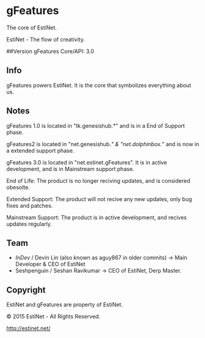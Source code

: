 # gFeatures
The core of EstiNet.

EstiNet - The flow of creativity.

##Version
gFeatures Core/API: 3.0

## Info
gFeatures powers EstiNet.
It is the core that symbolizes everything about us.

## Notes
gFeatures 1.0 is located in "tk.genesishub.*" and is in a End of Support phase.

gFeatures2 is located in "net.genesishub.*" & "net.dolphinbox.*" and is now in a extended support phase.

gFeatures 3.0 is located in "net.estinet.gFeatures". It is in active development, and is in Mainstream support phase.


End of Life: The product is no longer reciving updates, and is considered obesolte.

Extended Support: The product will not recive any new updates, only bug fixes and patches.

Mainstream Support: The product is in active development, and recives updates regularly.

## Team
- _InDev_ / Devin Lin (also known as aguy867 in older commits) -> Main Developer & CEO of EstiNet
- Seshpenguin / Seshan Ravikumar -> CEO of EstiNet, Derp Master.
## Copyright
EstiNet and gFeatures are property of EstiNet.

© 2015 EstiNet - All Rights Reserved.

http://estinet.net/

